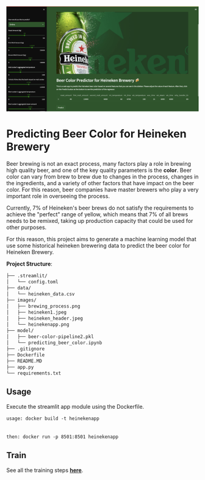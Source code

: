 <img src="https://github.com/alinesoares1/heineken_tech_case/blob/master/assets/heinekenapp.png">

# Predicting Beer Color for Heineken Brewery

Beer brewing is not an exact process, many factors play a role in brewing high quality beer, and one of the key quality parameters is the **color**. Beer color can vary from brew to brew due to changes in the process, changes in the ingredients, and a variety of other factors that have impact on the beer color. For this reason, beer companies have master brewers who play a very important role in overseeing the process.

Currently, 7% of Heineken's beer brews do not satisfy the requirements to achieve the "perfect" range of yellow, which means that 7% of all brews needs to be remixed, taking up production capacity that could be used for other purposes.

For this reason, this project aims to generate a machine learning model that use some historical heineken brewering data to predict the beer color for Heineken Brewery.

**Project Structure**:
```
├── .streamlit/
│   └── config.toml
├── data/
│   └── heineken_data.csv
├── images/
│   ├── brewing_process.png
│   ├── heineken1.jpeg
│   ├── heineken_header.jpeg
│   └── heinekenapp.png
├── model/
│   ├── beer-color-pipeline2.pkl
│   └── predicting_beer_color.ipynb
├── .gitignore
├── Dockerfile
├── README.MD
├── app.py
└── requirements.txt
```

## Usage

Execute the streamlit app module using the Dockerfile.

```
usage: docker build -t heinekenapp


then: docker run -p 8501:8501 heinekenapp
```

## Train

See all the training steps **[here](https://github.com/alinesoares1/heineken_tech_case/blob/master/model/predicting_beer_color.ipynb)**.
